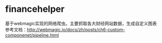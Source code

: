 # financehelper
基于webmagic实现的网络爬虫。主要抓取各大财经网站数据，生成自定义图表
参考文档：http://webmagic.io/docs/zh/posts/ch6-custom-componenet/pipeline.html
